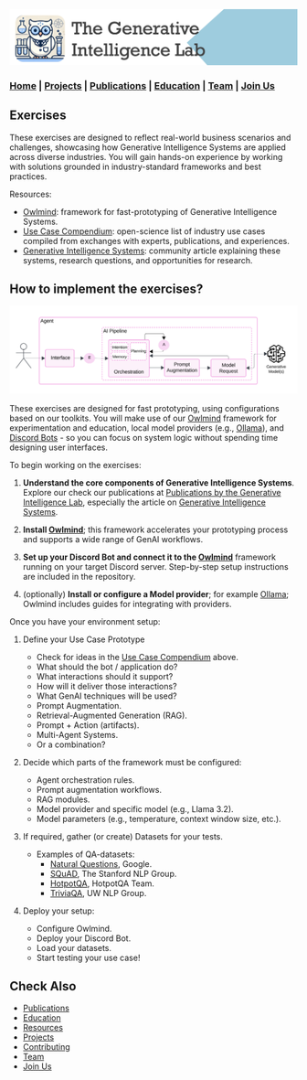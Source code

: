 ![GenI-Lab Banner](./images/genilab-banner.png)

### [Home](README.md) | [Projects](PROJECTS.md) | [Publications](KNOWLEDGE.md) | [Education](KNOWLEDGE.md#education) | [Team](PEOPLE.md) |  [Join Us](JOIN.md)


## Exercises

These exercises are designed to reflect real-world business scenarios and challenges, showcasing how Generative Intelligence Systems are applied across diverse industries. You will gain hands-on experience by working with solutions grounded in industry-standard frameworks and best practices.

Resources:

* [Owlmind](https://github.com/genilab-fau/owlmind): framework for fast-prototyping of Generative Intelligence Systems.
* [Use Case Compendium](https://docs.google.com/spreadsheets/d/1Ge2chxRrBjILHkZthtzymqAbs3TkwrGiMMge23zC8jA/edit?usp=sharing): open-science list of industry use cases compiled from exchanges with experts, publications, and experiences.
* [Generative Intelligence Systems](https://medium.com/generative-intelligence-lab/generative-intelligence-systems-concepts-and-research-opportunities-0740b1b5c7eb): community article explaining these systems, research questions, and opportunities for research.


## How to implement the exercises?

![GenI System Architecture](./images/docs/genai-arch.png)

These exercises are designed for fast prototyping, using configurations based on our toolkits. You will make use of our [Owlmind](https://github.com/genilab-fau/owlmind) framework for experimentation and education, local model providers (e.g., [Ollama](http://www.ollama.com)), and [Discord Bots](http://www.discord.com) - so you can focus on system logic without spending time designing user interfaces.


To begin working on the exercises:

1. **Understand the core components of Generative Intelligence Systems**. Explore our check our publications at [Publications by the Generative Intelligence Lab](https://medium.com/generative-intelligence-lab), especially the article on [Generative Intelligence Systems](https://medium.com/generative-intelligence-lab/generative-intelligence-systems-concepts-and-research-opportunities-0740b1b5c7eb).

1.  **Install [Owlmind](https://github.com/genilab-fau/owlmind)**; this framework accelerates your prototyping process and supports a wide range of GenAI workflows.

1. **Set up your Discord Bot and connect it to the [Owlmind](https://github.com/genilab-fau/owlmind)** framework running on your target Discord server. Step-by-step setup instructions are included in the repository.

1. (optionally) **Install or configure a Model provider**; for example [Ollama](http://www.ollama.com); Owlmind includes guides for integrating with providers.


Once you have your environment setup:

1. Define your Use Case Prototype
    * Check for ideas in the [Use Case Compendium](#exercises) above.
    * What should the bot / application do?
    * What interactions should it support?
    * How will it deliver those interactions?
    * What GenAI techniques will be used?
    * Prompt Augmentation.
    * Retrieval-Augmented Generation (RAG).
    * Prompt + Action (artifacts).
    * Multi-Agent Systems.
    * Or a combination?

2. Decide which parts of the framework must be configured:
    * Agent orchestration rules.
    * Prompt augmentation workflows.
    * RAG modules.
    * Model provider and specific model (e.g., Llama 3.2).
    * Model parameters (e.g., temperature, context window size, etc.).

1. If required, gather (or create) Datasets for your tests.
    * Examples of QA-datasets:
        * [Natural Questions](https://ai.google.com/research/NaturalQuestions), Google.
        * [SQuAD](https://rajpurkar.github.io/SQuAD-explorer/), The Stanford NLP Group.
        * [HotpotQA](https://hotpotqa.github.io/), HotpotQA Team.
        * [TriviaQA](http://nlp.cs.washington.edu/triviaqa/), UW NLP Group.

1. Deploy your setup: 
    * Configure Owlmind.
    * Deploy your Discord Bot.
    * Load your datasets.
    * Start testing your use case!


## Check Also

* [Publications](KNOWLEDGE.md#publications)
* [Education](KNOWLEDGE.md#education)
* [Resources](PROJECTS.md#resources)
* [Projects](PROJECTS.md)
* [Contributing](CONTRIBUTE.md)
* [Team](PEOPLE.md)
* [Join Us](JOIN.md)
  
  
